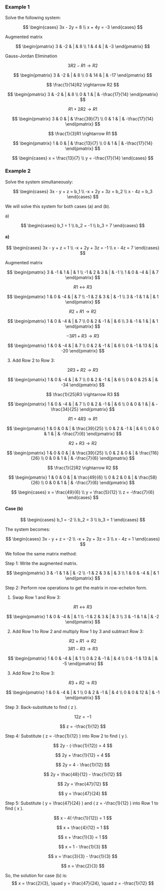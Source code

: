 ### Example 1

Solve the following system:

$$
\begin{cases}
3x - 2y = 8 \\
x + 4y = -3
\end{cases}
$$

Augmented matrix

$$ \begin{pmatrix}
3 & -2 & | & 8 \\
1 & 4 & | & -3
\end{pmatrix} $$

Gauss-Jordan Elimination

$$ 3R2 - R1 \rightarrow R2 $$

$$ \begin{pmatrix}
3 & -2 & | & 8 \\
0 & 14 & | & -17
\end{pmatrix} $$

$$ \frac{1}{14}R2 \rightarrow R2 $$

$$ \begin{pmatrix}
3 & -2 & | & 8 \\
0 & 1 & | & -\frac{17}{14}
\end{pmatrix} $$

$$ R1 + 2R2 \rightarrow R1 $$

$$ \begin{pmatrix}
3 & 0 & | & \frac{39}{7} \\
0 & 1 & | & -\frac{17}{14}
\end{pmatrix} $$

$$ \frac{1}{3}R1 \rightarrow R1 $$

$$ \begin{pmatrix}
1 & 0 & | & \frac{13}{7} \\
0 & 1 & | & -\frac{17}{14}
\end{pmatrix} $$

$$
\begin{cases}
x = \frac{13}{7} \\
y = -\frac{17}{14}
\end{cases}
$$

### Example 2

Solve the system simultaneously:

$$ \begin{cases}
3x - y + z = b_1 \\
-x + 2y + 3z = b_2 \\
x - 4z = b_3
\end{cases} $$

We will solve this system for both cases (a) and (b).

a)

$$ \begin{cases}
b_1 = 1 \\
b_2 = -1 \\
b_3 = 7
\end{cases} $$

#### a)

$$ \begin{cases}
3x - y + z = 1 \\
-x + 2y + 3z = -1 \\
x - 4z = 7
\end{cases} $$

Augmented matrix

$$ \begin{pmatrix}
3 & -1 & 1 & | & 1 \\
-1 & 2 & 3 & | & -1 \\
1 & 0 & -4 & | & 7
\end{pmatrix} $$

$$ R1 \leftrightarrow R3 $$

$$ \begin{pmatrix}
1 & 0 & -4 & | & 7 \\
-1 & 2 & 3 & | & -1 \\
3 & -1 & 1 & | & 1
\end{pmatrix} $$

$$ R2 + R1 \rightarrow R2 $$

$$ \begin{pmatrix}
1 & 0 & -4 & | & 7 \\
0 & 2 & -1 & | & 6 \\
3 & -1 & 1 & | & 1
\end{pmatrix} $$

$$ -3R1 + R3 \rightarrow R3 $$

$$ \begin{pmatrix}
1 & 0 & -4 & | & 7 \\
0 & 2 & -1 & | & 6 \\
0 & -1 & 13 & | & -20
\end{pmatrix} $$

3. Add Row 2 to Row 3:

$$ 2R3 + R2 \rightarrow R3 $$

$$ \begin{pmatrix}
1 & 0 & -4 & | & 7 \\
0 & 2 & -1 & | & 6 \\
0 & 0 & 25 & | & -34
\end{pmatrix} $$

$$ \frac{1}{25}R3 \rightarrow R3 $$

$$ \begin{pmatrix}
1 & 0 & -4 & | & 7 \\
0 & 2 & -1 & | & 6 \\
0 & 0 & 1 & | & -\frac{34}{25}
\end{pmatrix} $$

$$ R1 + 4R3 \rightarrow R1 $$

$$ \begin{pmatrix}
1 & 0 & 0 & | & \frac{39}{25} \\
0 & 2 & -1 & | & 6 \\
0 & 0 & 1 & | & -\frac{7}{6}
\end{pmatrix} $$

$$ R2 + R3 \rightarrow R2 $$

$$ \begin{pmatrix}
1 & 0 & 0 & | & \frac{39}{25} \\
0 & 2 & 0 & | & \frac{116}{26} \\
0 & 0 & 1 & | & -\frac{7}{6}
\end{pmatrix} $$

$$ \frac{1}{2}R2 \rightarrow R2 $$

$$ \begin{pmatrix}
1 & 0 & 0 & | & \frac{49}{6} \\
0 & 2 & 0 & | & \frac{58}{26} \\
0 & 0 & 1 & | & -\frac{7}{6}
\end{pmatrix} $$

$$
\begin{cases}
x = \frac{49}{6} \\
y = \frac{5}{12} \\
z = -\frac{7}{6}
\end{cases}
$$

#### Case (b)

$$ \begin{cases}
b_1 = -2 \\
b_2 = 3 \\
b_3 = 1
\end{cases} $$

The system becomes:

$$ \begin{cases}
3x - y + z = -2 \\
-x + 2y + 3z = 3 \\
x - 4z = 1
\end{cases} $$

We follow the same matrix method:

Step 1: Write the augmented matrix.

$$ \begin{pmatrix}
3 & -1 & 1 & | & -2 \\
-1 & 2 & 3 & | & 3 \\
1 & 0 & -4 & | & 1
\end{pmatrix} $$

Step 2: Perform row operations to get the matrix in row-echelon form.

1. Swap Row 1 and Row 3:

$$ R1 \leftrightarrow R3 $$

$$ \begin{pmatrix}
1 & 0 & -4 & | & 1 \\
-1 & 2 & 3 & | & 3 \\
3 & -1 & 1 & | & -2
\end{pmatrix} $$

2. Add Row 1 to Row 2 and multiply Row 1 by 3 and subtract Row 3:

$$ R2 + R1 \rightarrow R2 $$
$$ 3R1 - R3 \rightarrow R3 $$

$$ \begin{pmatrix}
1 & 0 & -4 & | & 1 \\
0 & 2 & -1 & | & 4 \\
0 & -1 & 13 & | & -5
\end{pmatrix} $$

3. Add Row 2 to Row 3:

$$ R3 + R2 \rightarrow R3 $$

$$ \begin{pmatrix}
1 & 0 & -4 & | & 1 \\
0 & 2 & -1 & | & 4 \\
0 & 0 & 12 & | & -1
\end{pmatrix} $$

Step 3: Back-substitute to find \( z \).

$$ 12z = -1 $$

$$ z = -\frac{1}{12} $$

Step 4: Substitute \( z = -\frac{1}{12} \) into Row 2 to find \( y \).

$$ 2y - (-\frac{1}{12}) = 4 $$

$$ 2y + \frac{1}{12} = 4 $$

$$ 2y = 4 - \frac{1}{12} $$

$$ 2y = \frac{48}{12} - \frac{1}{12} $$

$$ 2y = \frac{47}{12} $$

$$ y = \frac{47}{24} $$

Step 5: Substitute \( y = \frac{47}{24} \) and \( z = -\frac{1}{12} \) into Row 1 to find \( x \).

$$ x - 4(-\frac{1}{12}) = 1 $$

$$ x + \frac{4}{12} = 1 $$

$$ x + \frac{1}{3} = 1 $$

$$ x = 1 - \frac{1}{3} $$

$$ x = \frac{3}{3} - \frac{1}{3} $$

$$ x = \frac{2}{3} $$

So, the solution for case (b) is:
$$ x = \frac{2}{3}, \quad y = \frac{47}{24}, \quad z = -\frac{1}{12} $$
